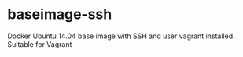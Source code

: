# baseimage-ssh
Docker Ubuntu 14.04 base image with SSH and user vagrant installed. Suitable for Vagrant
